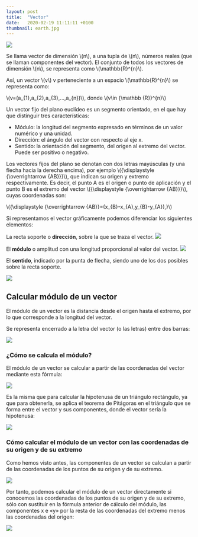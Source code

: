 ```yaml
---
layout: post
title:  "Vector"
date:   2020-02-19 11:11:11 +0100
thumbnail: earth.jpg
---
```

![](https://upload.wikimedia.org/wikipedia/commons/thumb/c/c4/Vector_00.svg/1280px-Vector_00.svg.png)

Se llama vector de dimensión \\(n\\), a una tupla de \\(n\\), números reales (que se llaman componentes del vector). El conjunto de todos los vectores de dimensión \\(n\\), se representa como \\(\mathbb{R}^{n}\\).

Así, un vector \\(v\\) v perteneciente a un espacio \\(\mathbb{R}^{n}\\) se representa como:

\\(v=(a_{1},a_{2},a_{3},...,a_{n})\\), donde \\(v\in {\mathbb  {R}}^{n}\\)

Un vector fijo del plano euclídeo es un segmento orientado, en el que hay que distinguir tres características:

- Módulo: la longitud del segmento expresado en términos de un valor numérico y una unidad.
- Dirección: el ángulo del vector con respecto al eje x.
- Sentido: la orientación del segmento, del origen al extremo del vector. Puede ser positivo o negativo.

Los vectores fijos del plano se denotan con dos letras mayúsculas (y una flecha hacia la derecha encima), por ejemplo \\({\displaystyle {\overrightarrow {AB}}}\\), que indican su origen y extremo respectivamente. Es decir, el punto A es el origen o punto de aplicación y el punto B es el extremo del vector \\({\displaystyle {\overrightarrow {AB}}}\\), cuyas coordenadas son:

\\({\displaystyle {\overrightarrow {AB}}=(x_{B}-x_{A},y_{B}-y_{A})\,}\\)

Si representamos el vector gráficamente podemos diferenciar los siguientes elementos:

La recta soporte o **dirección**, sobre la que se traza el vector.
![](https://upload.wikimedia.org/wikipedia/commons/thumb/6/61/Vector_02.svg/250px-Vector_02.svg.png)

El **módulo** o amplitud con una longitud proporcional al valor del vector.
![](https://upload.wikimedia.org/wikipedia/commons/thumb/3/33/Vector_03.svg/250px-Vector_03.svg.png)

El **sentido**, indicado por la punta de flecha, siendo uno de los dos posibles sobre la recta soporte.

![](https://upload.wikimedia.org/wikipedia/commons/thumb/a/a9/Vector_04.svg/250px-Vector_04.svg.png)

## Calcular módulo de un vector

El módulo de un vector es la distancia desde el origen hasta el extremo, por lo que corresponde a la longitud del vector.

Se representa encerrado a la letra del vector (o las letras) entre dos barras:

![](https://ekuatio.com/wp-content/uploads/vectores-16.png)

### ¿Cómo se calcula el módulo?

El módulo de un vector se calcular a partir de las coordenadas del vector mediante esta fórmula:

![](https://ekuatio.com/wp-content/uploads/vectores-16.png)

Es la misma que para calcular la hipotenusa de un triángulo rectángulo, ya que para obtenerla, se aplica el teorema de Pitágoras en el triángulo que se forma entre el vector y sus componentes, donde el vector sería la hipotenusa:

![](https://ekuatio.com/wp-content/uploads/vectores-17.png)

### Cómo calcular el módulo de un vector con las coordenadas de su origen y de su extremo

Como hemos visto antes, las componentes de un vector se calculan a partir de las coordenadas de los puntos de su origen y de su extremo.

![](https://ekuatio.com/wp-content/uploads/vectores-9.png)

Por tanto, podemos calcular el módulo de un vector directamente si conocemos las coordenadas de los puntos de su origen y de su extremo, sólo con sustituir en la fórmula anterior de cálculo del módulo, las componentes x e «y» por la resta de las coordenadas del extremo menos las coordenadas del origen:

![](https://ekuatio.com/wp-content/uploads/vectores-22.png)